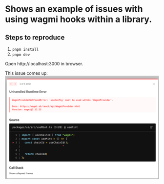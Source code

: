 # Shows an example of issues with using wagmi hooks within a library.

## Steps to reproduce

1. `pnpm install`
2. `pnpm dev`

Open http://localhost:3000 in browser.

This issue comes up:
![image](./issue.png)
